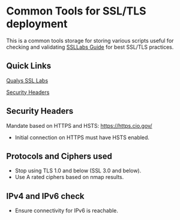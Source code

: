 # Common Tools for SSL/TLS deployment

This is a common tools storage for storing various scripts useful for checking and validating [SSLLabs Guide](https://github.com/ssllabs/research/wiki/SSL-and-TLS-Deployment-Best-Practices) for best SSL/TLS practices.

## Quick Links

[Qualys SSL Labs](https://www.ssllabs.com)

[Security Headers](https://www.securityheaders.com)

## Security Headers

Mandate based on HTTPS and HSTS: https://https.cio.gov/

- Initial connection on HTTPS must have HSTS enabled.

## Protocols and Ciphers used

- Stop using TLS 1.0 and below (SSL 3.0 and below).
- Use A rated ciphers based on nmap results.

## IPv4 and IPv6 check

- Ensure connectivity for IPv6 is reachable.
